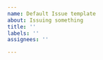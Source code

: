```yaml
---
name: Default Issue template
about: Issuing something
title: ''
labels: ''
assignees: ''

---
```

# 